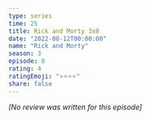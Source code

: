 ```yaml
---
type: series
time: 25
title: Rick and Morty 3x8
date: "2022-08-12T00:00:00"
name: "Rick and Morty"
season: 3
episode: 8
rating: 4
ratingEmoji: "⭐️⭐️⭐️⭐️"
share: false
---
```


*[No review was written for this episode]*